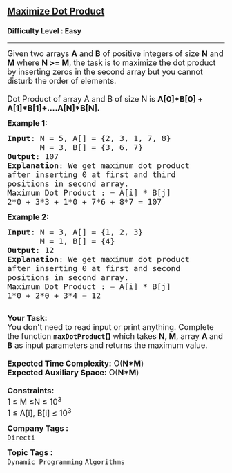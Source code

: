 <h2><a href="https://www.geeksforgeeks.org/problems/maximize-dot-product2649/1?page=1&category=Dynamic%20Programming&difficulty=Easy&sortBy=submissions">Maximize Dot Product</a></h2><h3>Difficulty Level : Easy</h3><hr><div class="problems_problem_content__Xm_eO"><p><span style="font-size:18px">Given two arrays <strong>A</strong> and <strong>B</strong> of positive integers of size <strong>N</strong> and <strong>M</strong> where <strong>N &gt;= M</strong>, the task is to maximize the dot product by inserting zeros in the second array but you cannot disturb the order of elements.<br>
<br>
Dot Product of array A and B of size N is <strong>A[0]*B[0] + A[1]*B[1]+....A[N]*B[N].</strong></span></p>

<p><span style="font-size:18px"><strong>Example 1:</strong></span></p>

<pre><span style="font-size:18px"><strong>Input</strong>: N = 5, A[] = {2, 3, 1, 7, 8} 
       M = 3, B[] = {3, 6, 7}
<strong>Output:</strong> 107
<strong>Explanation</strong>: We get maximum dot product 
after inserting 0 at first and third 
positions in second array.
Maximum Dot Product : = A[i] * B[j] 
2*0 + 3*3 + 1*0 + 7*6 + 8*7 = 107</span></pre>

<p><span style="font-size:18px"><strong>Example 2:</strong></span></p>

<pre><span style="font-size:18px"><strong>Input</strong>: N = 3, A[] = {1, 2, 3}
       M = 1, B[] = {4} 
<strong>Output:</strong> 12 
<strong>Explanation</strong>: We get maximum dot product
after inserting 0 at first and second
positions in second array. 
Maximum Dot Product : = A[i] * B[j] 
1*0 + 2*0 + 3*4 = 12</span></pre>

<p><br>
<span style="font-size:18px"><strong>Your Task:&nbsp;&nbsp;</strong><br>
You don't need to read input or print anything. Complete the function <strong><code>maxDotProduct</code>()&nbsp;</strong>which takes <strong>N, M</strong>, array <strong>A </strong>and<strong> B</strong> as input parameters and returns the maximum value.<br>
<br>
<strong>Expected Time Complexity:</strong> O(<strong>N*M</strong>)<br>
<strong>Expected Auxiliary Space:</strong> O(<strong>N*M</strong>)<br>
<br>
<strong>Constraints:</strong><br>
1 ≤ M ≤N ≤ 10<sup>3</sup></span><br>
<span style="font-size:18px">1 ≤ A[i], B[i] ≤ 10<sup>3</sup></span></p>
</div><p><span style=font-size:18px><strong>Company Tags : </strong><br><code>Directi</code>&nbsp;<br><p><span style=font-size:18px><strong>Topic Tags : </strong><br><code>Dynamic Programming</code>&nbsp;<code>Algorithms</code>&nbsp;